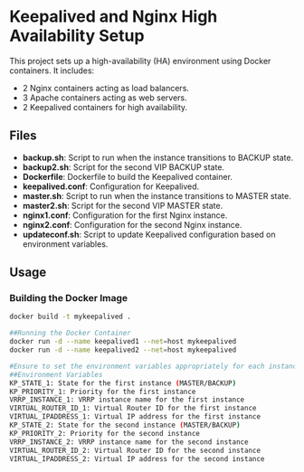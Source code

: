 # Keepalived and Nginx High Availability Setup

This project sets up a high-availability (HA) environment using Docker containers. It includes:
- 2 Nginx containers acting as load balancers.
- 3 Apache containers acting as web servers.
- 2 Keepalived containers for high availability.

## Files

- **backup.sh**: Script to run when the instance transitions to BACKUP state.
- **backup2.sh**: Script for the second VIP BACKUP state.
- **Dockerfile**: Dockerfile to build the Keepalived container.
- **keepalived.conf**: Configuration for Keepalived.
- **master.sh**: Script to run when the instance transitions to MASTER state.
- **master2.sh**: Script for the second VIP MASTER state.
- **nginx1.conf**: Configuration for the first Nginx instance.
- **nginx2.conf**: Configuration for the second Nginx instance.
- **updateconf.sh**: Script to update Keepalived configuration based on environment variables.

## Usage

### Building the Docker Image

```sh
docker build -t mykeepalived .

##Running the Docker Container
docker run -d --name keepalived1 --net=host mykeepalived
docker run -d --name keepalived2 --net=host mykeepalived

#Ensure to set the environment variables appropriately for each instance
##Environment Variables
KP_STATE_1: State for the first instance (MASTER/BACKUP)
KP_PRIORITY_1: Priority for the first instance
VRRP_INSTANCE_1: VRRP instance name for the first instance
VIRTUAL_ROUTER_ID_1: Virtual Router ID for the first instance
VIRTUAL_IPADDRESS_1: Virtual IP address for the first instance
KP_STATE_2: State for the second instance (MASTER/BACKUP)
KP_PRIORITY_2: Priority for the second instance
VRRP_INSTANCE_2: VRRP instance name for the second instance
VIRTUAL_ROUTER_ID_2: Virtual Router ID for the second instance
VIRTUAL_IPADDRESS_2: Virtual IP address for the second instance
